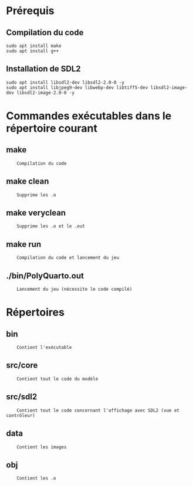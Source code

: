 # Prérequis

## Compilation du code
	sudo apt install make
	sudo apt install g++
## Installation de SDL2
	sudo apt install libsdl2-dev libsdl2-2.0-0 -y
	sudo apt install libjpeg9-dev libwebp-dev libtiff5-dev libsdl2-image-dev libsdl2-image-2.0-0 -y
    

# Commandes exécutables dans le répertoire courant

## make
		Compilation du code
## make clean
		Supprime les .o
## make veryclean
		Supprime les .o et le .out
## make run
		Compilation du code et lancement du jeu
## ./bin/PolyQuarto.out
		Lancement du jeu (nécessite le code compilé)


# Répertoires

## bin
		Contient l'exécutable
## src/core
		Contient tout le code du modèle
## src/sdl2
		Contient tout le code concernant l'affichage avec SDL2 (vue et contrôleur)
## data
		Contient les images
## obj
		Contient les .o
